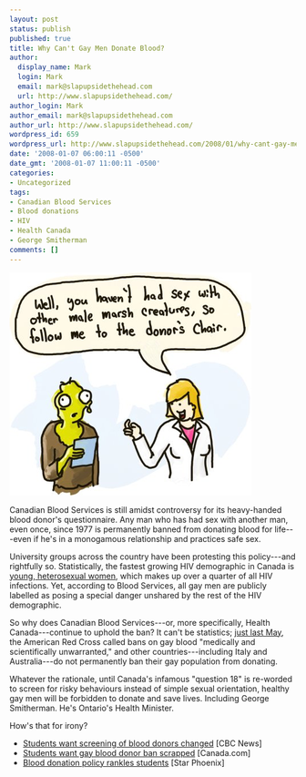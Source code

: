 ```yaml
---
layout: post
status: publish
published: true
title: Why Can't Gay Men Donate Blood?
author:
  display_name: Mark
  login: Mark
  email: mark@slapupsidethehead.com
  url: http://www.slapupsidethehead.com/
author_login: Mark
author_email: mark@slapupsidethehead.com
author_url: http://www.slapupsidethehead.com/
wordpress_id: 659
wordpress_url: http://www.slapupsidethehead.com/2008/01/why-cant-gay-men-donate/
date: '2008-01-07 06:00:11 -0500'
date_gmt: '2008-01-07 11:00:11 -0500'
categories:
- Uncategorized
tags:
- Canadian Blood Services
- Blood donations
- HIV
- Health Canada
- George Smitherman
comments: []
---
```

![Mister Swamp Blood](/wp-content/media/2008/01/mr-swamp-blood.jpg)

Canadian Blood Services is still amidst controversy for its heavy-handed blood donor's questionnaire. Any man who has had sex with another man, even once, since 1977 is permanently banned from donating blood for life---even if he's in a monogamous relationship and practices safe sex.

University groups across the country have been protesting this policy---and rightfully so. Statistically, the fastest growing HIV demographic in Canada is [young, heterosexual women](http://www.phac-aspc.gc.ca/publicat/epiu-aepi/epi_update_may_04/5_e.html "Well, I mean... Look at their idols today"), which makes up over a quarter of all HIV infections. Yet, according to Blood Services, all gay men are publicly labelled as posing a special danger unshared by the rest of the HIV demographic.

So why does Canadian Blood Services---or, more specifically, Health Canada---continue to uphold the ban? It can't be statistics; [just last May](http://www.slapupsidethehead.com/2007/05/us-upholds-donor-ban/ "Maybe the Red Cross just isn't qualified to comment on blood facts?"), the American Red Cross called bans on gay blood "medically and scientifically unwarranted," and other countries---including Italy and Australia---do not permanently ban their gay population from donating.

Whatever the rationale, until Canada's infamous "question 18" is re-worded to screen for risky behaviours instead of simple sexual orientation, healthy gay men will be forbidden to donate and save lives. Including George Smitherman. He's Ontario's Health Minister.

How's that for irony?

- [Students want screening of blood donors changed](http://www.cbc.ca/canada/toronto/story/2008/01/02/blood-discrimmination.html) [CBC News]
- [Students want gay blood donor ban scrapped](http://www.canada.com/topics/bodyandhealth/story.html?id=4d6a9245-48a7-4092-b8fe-d08b0ae7c9dd&k=43484) [Canada.com]
- [Blood donation policy rankles students](http://www.canada.com/saskatoonstarphoenix/news/local/story.html?id=88ac6a3f-f2e2-4e94-843e-4d24c4cdfd5e) [Star Phoenix]
